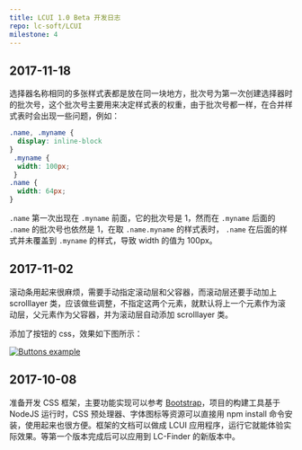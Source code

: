 ```yaml
---
title: LCUI 1.0 Beta 开发日志
repo: lc-soft/LCUI
milestone: 4
---
```

## 2017-11-18
选择器名称相同的多张样式表都是放在同一块地方，批次号为第一次创建选择器时的批次号，这个批次号主要用来决定样式表的权重，由于批次号都一样，在合并样式表时会出现一些问题，例如：

``` css
.name, .myname {
  display: inline-block
}
 .myname {
  width: 100px;
 }
.name {
  width: 64px;
}
```

`.name` 第一次出现在 `.myname` 前面，它的批次号是 1，然而在 `.myname` 后面的 `.name` 的批次号也依然是 1，在取 `.name.myname` 的样式表时， `.name` 在后面的样式并未覆盖到 `.myname` 的样式，导致 width 的值为 100px。

## 2017-11-02
滚动条用起来很麻烦，需要手动指定滚动层和父容器，而滚动层还要手动加上 scrolllayer 类，应该做些调整，不指定这两个元素，就默认将上一个元素作为滚动层，父元素作为父容器，并为滚动层自动添加 scrolllayer 类。

添加了按钮的 css，效果如下图所示：

[![](/static/images/devlog/buttons-example.gif "Buttons example")](/static/images/devlog/buttons-example.gif)

## 2017-10-08
准备开发 CSS 框架，主要功能实现可以参考 [Bootstrap](http://getbootstrap.com/)，项目的构建工具基于 NodeJS 运行时，CSS 预处理器、字体图标等资源可以直接用 npm install 命令安装，使用起来也很方便。框架的文档可以做成 LCUI 应用程序，运行它就能体验实际效果。等第一个版本完成后可以应用到 LC-Finder 的新版本中。
